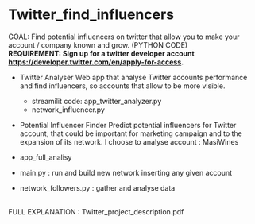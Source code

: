 # Twitter_find_influencers
GOAL: Find potential influencers on twitter that allow you to make your account / company known and grow. (PYTHON CODE) <br>
**REQUIREMENT: Sign up for a twitter developer account https://developer.twitter.com/en/apply-for-access.**

- Twitter Analyser
Web app that analyse Twitter accounts performance and  find influencers, so accounts that allow to be more visible.
  - streamilit code: app_twitter_analyzer.py
  - network_influencer.py
 
 - Potential Influencer Finder
Predict potential influencers for Twitter account, that could be important for marketing campaign and to the expansion of its network. 
I choose to analyse account : MasiWines 
  - app_full_analisy
  - main.py : run and build new network inserting any given account 
  - network_followers.py : gather and analyse data 
  <br>
  FULL EXPLANATION : Twitter_project_description.pdf
